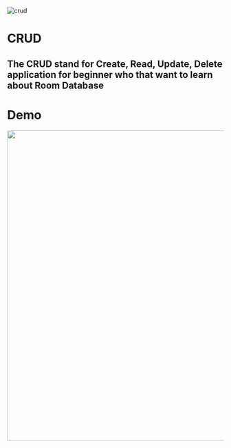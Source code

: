 ![crud](https://user-images.githubusercontent.com/81159555/206708882-a2a64758-4745-433c-a7f7-9305bd26d583.gif)
# CRUD
## The CRUD stand for Create, Read, Update, Delete application for beginner who that want to learn about Room Database
# Demo
<img src="https://user-images.githubusercontent.com/81159555/206708882-a2a64758-4745-433c-a7f7-9305bd26d583.gif" height=720 />
